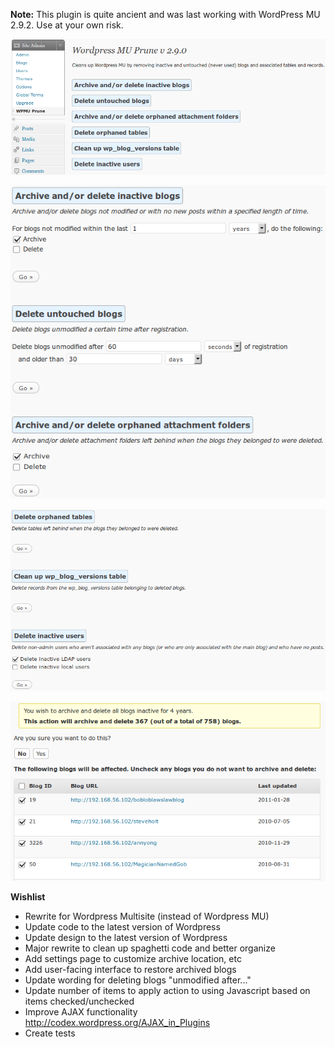 **Note:** This plugin is quite ancient and was last working with WordPress MU 2.9.2. Use at your own risk.

![screenshot-1](screenshot-1.png)

![screenshot-2](screenshot-2.png)

![screenshot-3](screenshot-3.png)

![screenshot-4](screenshot-4.png)

**Wishlist**
- Rewrite for Wordpress Multisite (instead of Wordpress MU)
- Update code to the latest version of Wordpress
- Update design to the latest version of Wordpress
- Major rewrite to clean up spaghetti code and better organize
- Add settings page to customize archive location, etc
- Add user-facing interface to restore archived blogs
- Update wording for deleting blogs "unmodified after..."
- Update number of items to apply action to using Javascript based on items checked/unchecked
- Improve AJAX functionality  
  http://codex.wordpress.org/AJAX_in_Plugins
- Create tests
